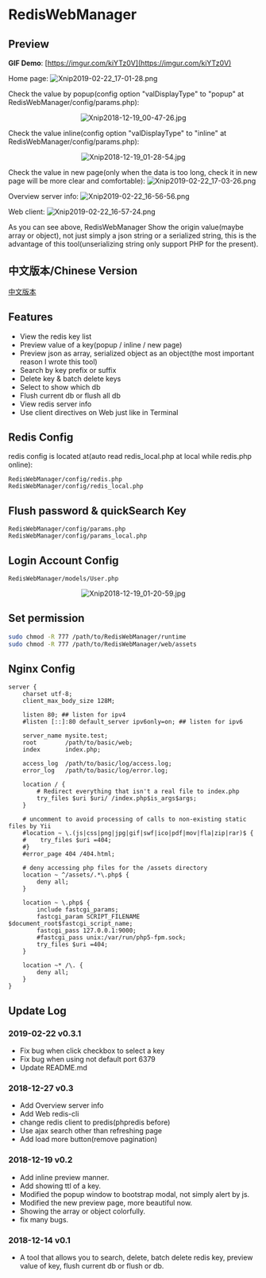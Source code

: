 
RedisWebManager
===============
## Preview
**GIF Demo**: [https://imgur.com/kiYTz0V](https://imgur.com/kiYTz0V)

Home page:
![Xnip2019-02-22_17-01-28.png](https://img.xiebruce.top/2019/02/22/3a427db22d0603e50e9e0b9ec9b86020.png)

Check the value by popup(config option "valDisplayType" to "popup" at RedisWebManager/config/params.php):
<p align="center"><img src="https://img.xiebruce.top/2018/12/19/06b077de016906082fbd5018c2f0a831.jpg" title="Xnip2018-12-19_00-47-26.jpg" alt="Xnip2018-12-19_00-47-26.jpg"></p>

Check the value inline(config option "valDisplayType" to "inline" at RedisWebManager/config/params.php):
<p align="center"><img src="https://img.xiebruce.top/2018/12/19/bf7d905a82004282352a1768a293e489.jpg" title="Xnip2018-12-19_01-28-54.jpg" alt="Xnip2018-12-19_01-28-54.jpg"></p>

Check the value in new page(only when the data is too long, check it in new page will be more clear and comfortable):
![Xnip2019-02-22_17-03-26.png](https://img.xiebruce.top/2019/02/22/e43e2abbea4f76f41328c1cb8b8eaa09.png)

Overview server info:
![Xnip2019-02-22_16-56-56.png](https://img.xiebruce.top/2019/02/22/b7050c86f62f49389b7c99357f0a5125.png)

Web client:
![Xnip2019-02-22_16-57-24.png](https://img.xiebruce.top/2019/02/22/e14e9c7807699916ee03ebeb342a5b32.png)

As you can see above, RedisWebManager Show the origin value(maybe array or object), not just simply a json string or a serialized string, this is the advantage of this tool(unserializing string only support PHP for the present).

## 中文版本/Chinese Version
[中文版本](https://www.xiebruce.top/664.html)

## Features
- View the redis key list
- Preview value of a key(popup / inline / new page)
- Preview json as array, serialized object as an object(the most important reason I wrote this tool)
- Search by key prefix or suffix
- Delete key & batch delete keys
- Select to show which db
- Flush current db or flush all db
- View redis server info
- Use client directives on Web just like in Terminal

## Redis Config
redis config is located at(auto read redis_local.php at local while redis.php online):
```
RedisWebManager/config/redis.php
RedisWebManager/config/redis_local.php
```

## Flush password & quickSearch Key
```
RedisWebManager/config/params.php
RedisWebManager/config/params_local.php
```

## Login Account Config
```
RedisWebManager/models/User.php
```
<p align="center"><img src="https://img.xiebruce.top/2018/12/19/8bddf1ceeb279d233e76af9d3e37cd2d.jpg" title="Xnip2018-12-19_01-20-59.jpg" alt="Xnip2018-12-19_01-20-59.jpg"></p>

## Set permission
```bash
sudo chmod -R 777 /path/to/RedisWebManager/runtime
sudo chmod -R 777 /path/to/RedisWebManager/web/assets
```

## Nginx Config
```nginx
server {
    charset utf-8;
    client_max_body_size 128M;

    listen 80; ## listen for ipv4
    #listen [::]:80 default_server ipv6only=on; ## listen for ipv6

    server_name mysite.test;
    root        /path/to/basic/web;
    index       index.php;

    access_log  /path/to/basic/log/access.log;
    error_log   /path/to/basic/log/error.log;

    location / {
        # Redirect everything that isn't a real file to index.php
        try_files $uri $uri/ /index.php$is_args$args;
    }

    # uncomment to avoid processing of calls to non-existing static files by Yii
    #location ~ \.(js|css|png|jpg|gif|swf|ico|pdf|mov|fla|zip|rar)$ {
    #    try_files $uri =404;
    #}
    #error_page 404 /404.html;

    # deny accessing php files for the /assets directory
    location ~ ^/assets/.*\.php$ {
        deny all;
    }

    location ~ \.php$ {
        include fastcgi_params;
        fastcgi_param SCRIPT_FILENAME $document_root$fastcgi_script_name;
        fastcgi_pass 127.0.0.1:9000;
        #fastcgi_pass unix:/var/run/php5-fpm.sock;
        try_files $uri =404;
    }

    location ~* /\. {
        deny all;
    }
}
```

## Update Log
### 2019-02-22 v0.3.1
- Fix bug when click checkbox to select a key
- Fix bug when using not default port 6379
- Update README.md

### 2018-12-27 v0.3
- Add Overview server info
- Add Web redis-cli
- change redis client to predis(phpredis before)
- Use ajax search other than refreshing page
- Add load more button(remove pagination)

### 2018-12-19 v0.2
- Add inline preview manner.
- Add showing ttl of a key.
- Modified the popup window to bootstrap modal, not simply alert by js.
- Modified the new preview page, more beautiful now.
- Showing the array or object colorfully.
- fix many bugs.

### 2018-12-14 v0.1
- A tool that allows you to search, delete, batch delete redis key, preview value of key, flush current db or flush or db.

